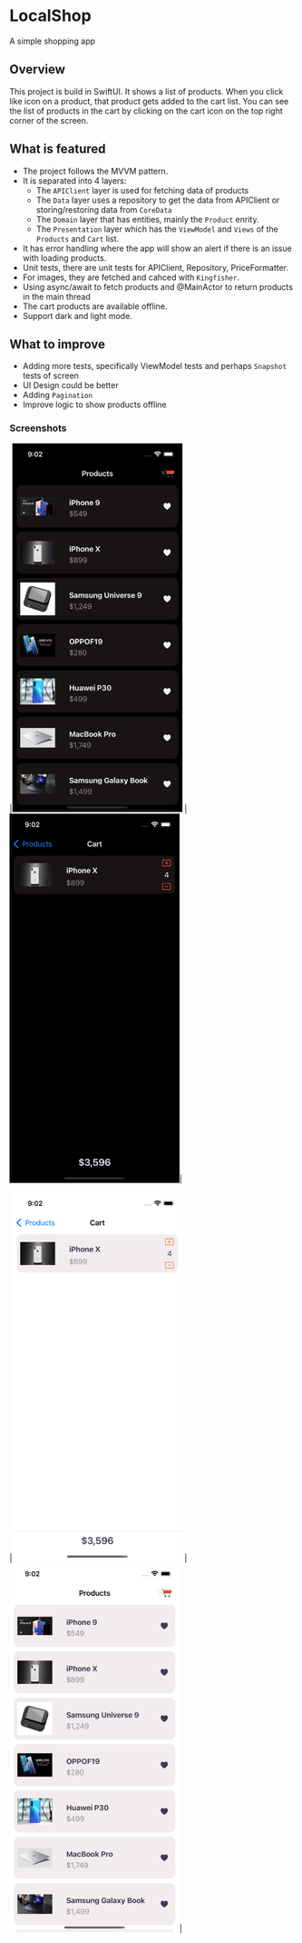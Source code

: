 # LocalShop
A simple shopping app


## Overview

This project is build in SwiftUI. It shows a list of products. When you click like icon on a product, that product gets added to the cart list. You can see the list of products in the cart by clicking on the cart icon on the top right corner of the screen.


## What is featured

- The project follows the MVVM pattern.
- It is separated into 4 layers:
    - The `APIClient` layer is used for fetching data of products
    - The `Data` layer uses a repository to get the data from APIClient or storing/restoring data from `CoreData`
    - The `Domain` layer that has entities, mainly the `Product` enrity.
    - The `Presentation` layer which has the `ViewModel` and `Views` of the `Products` and `Cart` list.
- It has error handling where the app will show an alert if there is an issue with loading products.
- Unit tests, there are unit tests for APIClient, Repository, PriceFormatter.
- For images, they are fetched and cahced with `Kingfisher`.
- Using async/await to fetch products and @MainActor to return products in the main thread
- The cart products are available offline.
- Support dark and light mode.


## What to improve
- Adding more tests, specifically ViewModel tests and perhaps `Snapshot` tests of screen
- UI Design could be better
- Adding `Pagination`
- Improve logic to show products offline


### Screenshots

|<img src="Images/image-1.png" width="300"> | <img src="Images/image-2.png" width="300">|

|<img src="Images/image-3.png" width="300"> | <img src="Images/image-4.png" width="300">|
